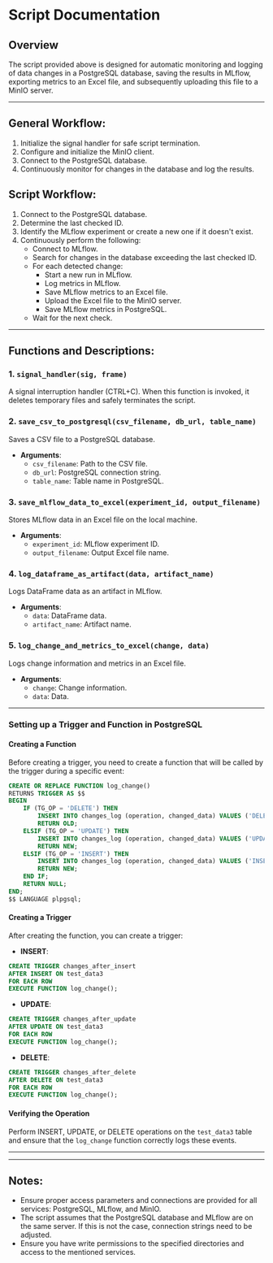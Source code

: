 
# Script Documentation

## Overview

The script provided above is designed for automatic monitoring and logging of data changes in a PostgreSQL database, saving the results in MLflow, exporting metrics to an Excel file, and subsequently uploading this file to a MinIO server.

---

## General Workflow:

1. Initialize the signal handler for safe script termination.
2. Configure and initialize the MinIO client.
3. Connect to the PostgreSQL database.
4. Continuously monitor for changes in the database and log the results.

## Script Workflow:

1. Connect to the PostgreSQL database.
2. Determine the last checked ID.
3. Identify the MLflow experiment or create a new one if it doesn't exist.
4. Continuously perform the following:
    - Connect to MLflow.
    - Search for changes in the database exceeding the last checked ID.
    - For each detected change:
        - Start a new run in MLflow.
        - Log metrics in MLflow.
        - Save MLflow metrics to an Excel file.
        - Upload the Excel file to the MinIO server.
        - Save MLflow metrics in PostgreSQL.
    - Wait for the next check.

---

## Functions and Descriptions:

### 1. `signal_handler(sig, frame)`

A signal interruption handler (CTRL+C). When this function is invoked, it deletes temporary files and safely terminates the script.

### 2. `save_csv_to_postgresql(csv_filename, db_url, table_name)`

Saves a CSV file to a PostgreSQL database.

- **Arguments**:
  - `csv_filename`: Path to the CSV file.
  - `db_url`: PostgreSQL connection string.
  - `table_name`: Table name in PostgreSQL.

### 3. `save_mlflow_data_to_excel(experiment_id, output_filename)`

Stores MLflow data in an Excel file on the local machine.

- **Arguments**:
  - `experiment_id`: MLflow experiment ID.
  - `output_filename`: Output Excel file name.

### 4. `log_dataframe_as_artifact(data, artifact_name)`

Logs DataFrame data as an artifact in MLflow.

- **Arguments**:
  - `data`: DataFrame data.
  - `artifact_name`: Artifact name.

### 5. `log_change_and_metrics_to_excel(change, data)`

Logs change information and metrics in an Excel file.

- **Arguments**:
  - `change`: Change information.
  - `data`: Data.

---
### Setting up a Trigger and Function in PostgreSQL

#### Creating a Function

Before creating a trigger, you need to create a function that will be called by the trigger during a specific event:

```sql
CREATE OR REPLACE FUNCTION log_change()
RETURNS TRIGGER AS $$
BEGIN
    IF (TG_OP = 'DELETE') THEN
        INSERT INTO changes_log (operation, changed_data) VALUES ('DELETE', OLD::text);
        RETURN OLD;
    ELSIF (TG_OP = 'UPDATE') THEN
        INSERT INTO changes_log (operation, changed_data) VALUES ('UPDATE', NEW::text);
        RETURN NEW;
    ELSIF (TG_OP = 'INSERT') THEN
        INSERT INTO changes_log (operation, changed_data) VALUES ('INSERT', NEW::text);
        RETURN NEW;
    END IF;
    RETURN NULL;
END;
$$ LANGUAGE plpgsql;
```

#### Creating a Trigger

After creating the function, you can create a trigger:

- **INSERT**:
```sql
CREATE TRIGGER changes_after_insert
AFTER INSERT ON test_data3
FOR EACH ROW
EXECUTE FUNCTION log_change();
```

- **UPDATE**:
```sql
CREATE TRIGGER changes_after_update
AFTER UPDATE ON test_data3
FOR EACH ROW
EXECUTE FUNCTION log_change();
```

- **DELETE**:
```sql
CREATE TRIGGER changes_after_delete
AFTER DELETE ON test_data3
FOR EACH ROW
EXECUTE FUNCTION log_change();
```

#### Verifying the Operation

Perform INSERT, UPDATE, or DELETE operations on the `test_data3` table and ensure that the `log_change` function correctly logs these events.

---
---

## Notes:

- Ensure proper access parameters and connections are provided for all services: PostgreSQL, MLflow, and MinIO.
- The script assumes that the PostgreSQL database and MLflow are on the same server. If this is not the case, connection strings need to be adjusted.
- Ensure you have write permissions to the specified directories and access to the mentioned services.
